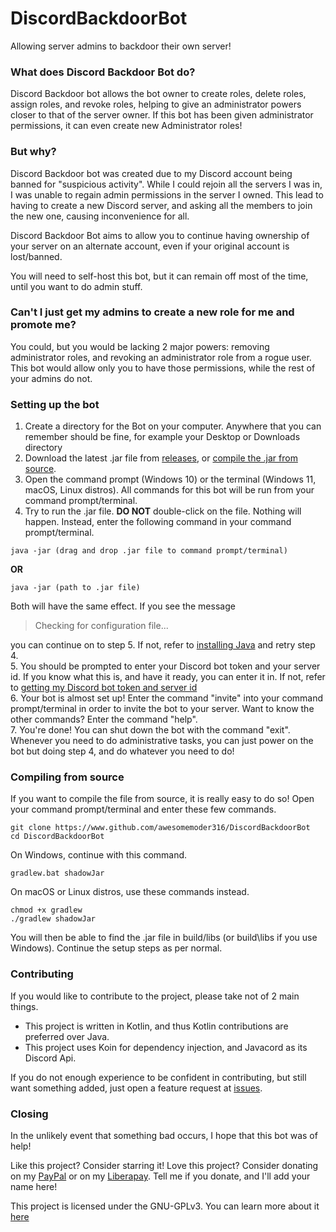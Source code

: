 # DiscordBackdoorBot
Allowing server admins to backdoor their own server!

### What does Discord Backdoor Bot do?
Discord Backdoor bot allows the bot owner to create roles, delete roles, assign roles, and revoke roles, helping to give an administrator powers closer to that of the server owner.
If this bot has been given administrator permissions, it can even create new Administrator roles!

### But why?
Discord Backdoor bot was created due to my Discord account being banned for "suspicious activity". While I could rejoin all the servers I was in, 
I was unable to regain admin permissions in the server I owned. This lead to having to create a new Discord server, and asking all the members to join the new one, causing
inconvenience for all. 

Discord Backdoor Bot aims to allow you to continue having ownership of your server on an alternate account, even if your original account is lost/banned.

You will need to self-host this bot, but it can remain off most of the time, until you want to do admin stuff.

### Can't I just get my admins to create a new role for me and promote me?
You could, but you would be lacking 2 major powers: removing administrator roles, and revoking an administrator role from a rogue user. 
This bot would allow only you to have those permissions, while the rest of your admins do not.

### Setting up the bot
1. Create a directory for the Bot on your computer. Anywhere that you can remember should be fine, for example your Desktop or Downloads directory
2. Download the latest .jar file from [releases](https://www.github.com/awesomemoder316/DiscordBackdoorBot/releases), or [compile the .jar from source](https://www.github.com/awesomemoder316/DiscordBackdoorBot#compiling-from-source).
3. Open the command prompt (Windows 10) or the terminal (Windows 11, macOS, Linux distros). All commands for this bot will be run from your command prompt/terminal.
4. Try to run the .jar file. **DO NOT** double-click on the file. Nothing will happen. Instead, enter the following command in your command prompt/terminal.  
```
java -jar (drag and drop .jar file to command prompt/terminal)
```
**OR**
```
java -jar (path to .jar file)
```
Both will have the same effect. If you see the message 
> Checking for configuration file...

you can continue on to step 5. If not, refer to [installing Java](https://www.github.com/awesomemoder316/DiscordBackdoorBotblob/main/docs/Installing-Java.md) and retry step 4.  
5. You should be prompted to enter your Discord bot token and your server id. If you know what this is, and have it ready, you can enter it in. If not, refer to [getting my Discord bot token and server id](https://github.com/awesomemoder316/DiscordBackdoorBot/blob/main/docs/Discord-bot-token-and-server-id.md)  
6. Your bot is almost set up! Enter the command "invite" into your command prompt/terminal in order to invite the bot to your server. Want to know the other commands? Enter the command "help".  
7. You're done! You can shut down the bot with the command "exit". Whenever you need to do administrative tasks, you can just power on the bot but doing step 4, and do whatever you need to do!  

### Compiling from source
If you want to compile the file from source, it is really easy to do so! Open your command prompt/terminal and enter these few commands.

```
git clone https://www.github.com/awesomemoder316/DiscordBackdoorBot
cd DiscordBackdoorBot
```

On Windows, continue with this command.
```
gradlew.bat shadowJar
```

On macOS or Linux distros, use these commands instead.
```
chmod +x gradlew
./gradlew shadowJar
```

You will then be able to find the .jar file in build/libs (or build\libs if you use Windows). Continue the setup steps as per normal.

### Contributing
If you would like to contribute to the project, please take not of 2 main things.
* This project is written in Kotlin, and thus Kotlin contributions are preferred over Java.
* This project uses Koin for dependency injection, and Javacord as its Discord Api. 

If you do not enough experience to be confident in contributing, but still want something added, just open a feature request at [issues](https://github.com/awesomemoder316/DiscordBackdoorBot/issues).

### Closing
In the unlikely event that something bad occurs, I hope that this bot was of help! 

Like this project? Consider starring it! 
Love this project? Consider donating on my [PayPal](http://paypal.me/awesomemoder316) or on my [Liberapay](https://liberapay.com/awesomemoder316). Tell me if you donate, and I'll add your name here!

This project is licensed under the GNU-GPLv3. You can learn more about it [here](https://choosealicense.com/licenses/gpl-3.0/)
